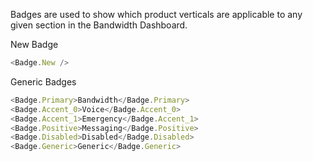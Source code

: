 Badges are used to show which product verticals are applicable to any given section in the Bandwidth Dashboard.

New Badge
```javascript
<Badge.New />
```

Generic Badges
``` javascript
<Badge.Primary>Bandwidth</Badge.Primary>
<Badge.Accent_0>Voice</Badge.Accent_0>
<Badge.Accent_1>Emergency</Badge.Accent_1>
<Badge.Positive>Messaging</Badge.Positive>
<Badge.Disabled>Disabled</Badge.Disabled>
<Badge.Generic>Generic</Badge.Generic>
```
